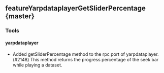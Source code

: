 featureYarpdataplayerGetSliderPercentage {master}
----------------------

### Tools

#### yarpdataplayer

* Added getSliderPercentage method to the rpc port of yarpdataplayer. (#2148)
  This method returns the progress percentage of the seek bar while playing a dataset.

